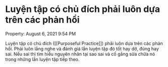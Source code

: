 # Luyện tập có chủ đích phải luôn dựa trên các phản hồi

Property: August 6, 2021 9:54 PM

Luyện tập có chủ đích ([[Purposeful Practice]]) phải luôn dựa trên các phản hồi. Phải luôn lắng nghe và đánh giá lần luyện tập đó tốt hay dở, đúng hay sai. Nếu sai thì tìm hiểu nguyên nhân tại sao sai và cố gắng sửa chữa nó trong những lần luyện tập tiếp theo.